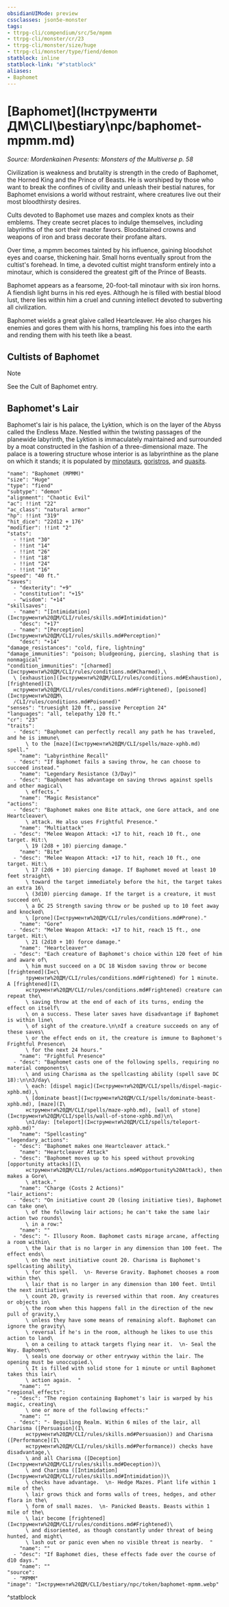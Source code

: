 ```yaml
---
obsidianUIMode: preview
cssclasses: json5e-monster
tags:
- ttrpg-cli/compendium/src/5e/mpmm
- ttrpg-cli/monster/cr/23
- ttrpg-cli/monster/size/huge
- ttrpg-cli/monster/type/fiend/demon
statblock: inline
statblock-link: "#^statblock"
aliases:
- Baphomet
---
```

# [Baphomet](Інструменти ДМ\CLI\bestiary\npc/baphomet-mpmm.md)
*Source: Mordenkainen Presents: Monsters of the Multiverse p. 58*  

Civilization is weakness and brutality is strength in the credo of Baphomet, the Horned King and the Prince of Beasts. He is worshiped by those who want to break the confines of civility and unleash their bestial natures, for Baphomet envisions a world without restraint, where creatures live out their most bloodthirsty desires.

Cults devoted to Baphomet use mazes and complex knots as their emblems. They create secret places to indulge themselves, including labyrinths of the sort their master favors. Bloodstained crowns and weapons of iron and brass decorate their profane altars.

Over time, a mpmm becomes tainted by his influence, gaining bloodshot eyes and coarse, thickening hair. Small horns eventually sprout from the cultist's forehead. In time, a devoted cultist might transform entirely into a minotaur, which is considered the greatest gift of the Prince of Beasts.

Baphomet appears as a fearsome, 20-foot-tall minotaur with six iron horns. A fiendish light burns in his red eyes. Although he is filled with bestial blood lust, there lies within him a cruel and cunning intellect devoted to subverting all civilization.

Baphomet wields a great glaive called Heartcleaver. He also charges his enemies and gores them with his horns, trampling his foes into the earth and rending them with his teeth like a beast.

## Cultists of Baphomet

> [!note]
> See the Cult of Baphomet entry.

## Baphomet's Lair

Baphomet's lair is his palace, the Lyktion, which is on the layer of the Abyss called the Endless Maze. Nestled within the twisting passages of the planewide labyrinth, the Lyktion is immaculately maintained and surrounded by a moat constructed in the fashion of a three-dimensional maze. The palace is a towering structure whose interior is as labyrinthine as the plane on which it stands; it is populated by [minotaurs](Інструменти%20ДМ/CLI/bestiary/monstrosity/minotaur-of-baphomet-xmm.md), [goristros](Інструменти%20ДМ/CLI/bestiary/fiend/goristro-xmm.md), and [quasits](Інструменти%20ДМ/CLI/bestiary/fiend/quasit-xmm.md).

```statblock
"name": "Baphomet (MPMM)"
"size": "Huge"
"type": "fiend"
"subtype": "demon"
"alignment": "Chaotic Evil"
"ac": !!int "22"
"ac_class": "natural armor"
"hp": !!int "319"
"hit_dice": "22d12 + 176"
"modifier": !!int "2"
"stats":
  - !!int "30"
  - !!int "14"
  - !!int "26"
  - !!int "18"
  - !!int "24"
  - !!int "16"
"speed": "40 ft."
"saves":
  - "dexterity": "+9"
  - "constitution": "+15"
  - "wisdom": "+14"
"skillsaves":
  - "name": "[Intimidation](Інструменти%20ДМ/CLI/rules/skills.md#Intimidation)"
    "desc": "+17"
  - "name": "[Perception](Інструменти%20ДМ/CLI/rules/skills.md#Perception)"
    "desc": "+14"
"damage_resistances": "cold, fire, lightning"
"damage_immunities": "poison; bludgeoning, piercing, slashing that is nonmagical"
"condition_immunities": "[charmed](Інструменти%20ДМ/CLI/rules/conditions.md#Charmed),\
  \ [exhaustion](Інструменти%20ДМ/CLI/rules/conditions.md#Exhaustion), [frightened](І\
  нструменти%20ДМ/CLI/rules/conditions.md#Frightened), [poisoned](Інструменти%20ДМ\
  /CLI/rules/conditions.md#Poisoned)"
"senses": "truesight 120 ft., passive Perception 24"
"languages": "all, telepathy 120 ft."
"cr": "23"
"traits":
  - "desc": "Baphomet can perfectly recall any path he has traveled, and he is immune\
      \ to the [maze](Інструменти%20ДМ/CLI/spells/maze-xphb.md) spell."
    "name": "Labyrinthine Recall"
  - "desc": "If Baphomet fails a saving throw, he can choose to succeed instead."
    "name": "Legendary Resistance (3/Day)"
  - "desc": "Baphomet has advantage on saving throws against spells and other magical\
      \ effects."
    "name": "Magic Resistance"
"actions":
  - "desc": "Baphomet makes one Bite attack, one Gore attack, and one Heartcleaver\
      \ attack. He also uses Frightful Presence."
    "name": "Multiattack"
  - "desc": "Melee Weapon Attack: +17 to hit, reach 10 ft., one target. Hit:\
      \ 19 (2d8 + 10) piercing damage."
    "name": "Bite"
  - "desc": "Melee Weapon Attack: +17 to hit, reach 10 ft., one target. Hit:\
      \ 17 (2d6 + 10) piercing damage. If Baphomet moved at least 10 feet straight\
      \ toward the target immediately before the hit, the target takes an extra 16\
      \ (3d10) piercing damage. If the target is a creature, it must succeed on\
      \ a DC 25 Strength saving throw or be pushed up to 10 feet away and knocked\
      \ [prone](Інструменти%20ДМ/CLI/rules/conditions.md#Prone)."
    "name": "Gore"
  - "desc": "Melee Weapon Attack: +17 to hit, reach 15 ft., one target. Hit:\
      \ 21 (2d10 + 10) force damage."
    "name": "Heartcleaver"
  - "desc": "Each creature of Baphomet's choice within 120 feet of him and aware of\
      \ him must succeed on a DC 18 Wisdom saving throw or become [frightened](Інс\
      трументи%20ДМ/CLI/rules/conditions.md#Frightened) for 1 minute. A [frightened](І\
      нструменти%20ДМ/CLI/rules/conditions.md#Frightened) creature can repeat the\
      \ saving throw at the end of each of its turns, ending the effect on itself\
      \ on a success. These later saves have disadvantage if Baphomet is within line\
      \ of sight of the creature.\n\nIf a creature succeeds on any of these saves\
      \ or the effect ends on it, the creature is immune to Baphomet's Frightful Presence\
      \ for the next 24 hours."
    "name": "Frightful Presence"
  - "desc": "Baphomet casts one of the following spells, requiring no material components\
      \ and using Charisma as the spellcasting ability (spell save DC 18):\n\n3/day\
      \ each: [dispel magic](Інструменти%20ДМ/CLI/spells/dispel-magic-xphb.md),\
      \ [dominate beast](Інструменти%20ДМ/CLI/spells/dominate-beast-xphb.md), [maze](І\
      нструменти%20ДМ/CLI/spells/maze-xphb.md), [wall of stone](Інструменти%20ДМ/CLI/spells/wall-of-stone-xphb.md)\n\
      \n1/day: [teleport](Інструменти%20ДМ/CLI/spells/teleport-xphb.md)"
    "name": "Spellcasting"
"legendary_actions":
  - "desc": "Baphomet makes one Heartcleaver attack."
    "name": "Heartcleaver Attack"
  - "desc": "Baphomet moves up to his speed without provoking [opportunity attacks](І\
      нструменти%20ДМ/CLI/rules/actions.md#Opportunity%20Attack), then makes a Gore\
      \ attack."
    "name": "Charge (Costs 2 Actions)"
"lair_actions":
  - "desc": "On initiative count 20 (losing initiative ties), Baphomet can take one\
      \ of the following lair actions; he can't take the same lair action two rounds\
      \ in a row:"
    "name": ""
  - "desc": "- Illusory Room. Baphomet casts mirage arcane, affecting a room within\
      \ the lair that is no larger in any dimension than 100 feet. The effect ends\
      \ on the next initiative count 20. Charisma is Baphomet's spellcasting ability\
      \ for this spell.  \n- Reverse Gravity. Baphomet chooses a room within the\
      \ lair that is no larger in any dimension than 100 feet. Until the next initiative\
      \ count 20, gravity is reversed within that room. Any creatures or objects in\
      \ the room when this happens fall in the direction of the new pull of gravity,\
      \ unless they have some means of remaining aloft. Baphomet can ignore the gravity\
      \ reversal if he's in the room, although he likes to use this action to land\
      \ on a ceiling to attack targets flying near it.  \n- Seal the Way. Baphomet\
      \ seals one doorway or other entryway within the lair. The opening must be unoccupied.\
      \ It is filled with solid stone for 1 minute or until Baphomet takes this lair\
      \ action again.  "
    "name": ""
"regional_effects":
  - "desc": "The region containing Baphomet's lair is warped by his magic, creating\
      \ one or more of the following effects:"
    "name": ""
  - "desc": "- Beguiling Realm. Within 6 miles of the lair, all Charisma ([Persuasion](І\
      нструменти%20ДМ/CLI/rules/skills.md#Persuasion)) and Charisma ([Performance](І\
      нструменти%20ДМ/CLI/rules/skills.md#Performance)) checks have disadvantage,\
      \ and all Charisma ([Deception](Інструменти%20ДМ/CLI/rules/skills.md#Deception))\
      \ and Charisma ([Intimidation](Інструменти%20ДМ/CLI/rules/skills.md#Intimidation))\
      \ checks have advantage.  \n- Hedge Mazes. Plant life within 1 mile of the\
      \ lair grows thick and forms walls of trees, hedges, and other flora in the\
      \ form of small mazes.  \n- Panicked Beasts. Beasts within 1 mile of the\
      \ lair become [frightened](Інструменти%20ДМ/CLI/rules/conditions.md#Frightened)\
      \ and disoriented, as though constantly under threat of being hunted, and might\
      \ lash out or panic even when no visible threat is nearby.  "
    "name": ""
  - "desc": "If Baphomet dies, these effects fade over the course of d10 days."
    "name": ""
"source":
  - "MPMM"
"image": "Інструменти%20ДМ/CLI/bestiary/npc/token/baphomet-mpmm.webp"
```
^statblock